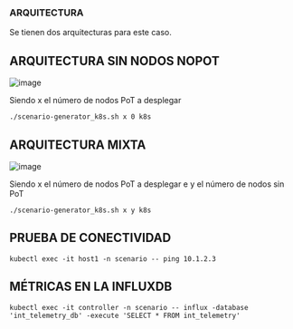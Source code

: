 ### ARQUITECTURA
Se tienen dos arquitecturas para este caso.

## ARQUITECTURA SIN NODOS NOPOT
![image](https://github.com/user-attachments/assets/adf3ce5f-054d-4f88-b863-d301521e9554)

Siendo x el número de nodos PoT a desplegar

```
./scenario-generator_k8s.sh x 0 k8s
```

## ARQUITECTURA MIXTA
![image](https://github.com/user-attachments/assets/0037e2c1-ab7d-43ef-b697-667a6829ac89)

Siendo x el número de nodos PoT a desplegar e y el número de nodos sin PoT
```
./scenario-generator_k8s.sh x y k8s
```

## PRUEBA DE CONECTIVIDAD
```
kubectl exec -it host1 -n scenario -- ping 10.1.2.3
```

## MÉTRICAS EN LA INFLUXDB
```
kubectl exec -it controller -n scenario -- influx -database 'int_telemetry_db' -execute 'SELECT * FROM int_telemetry'
```
